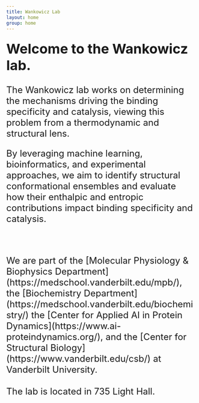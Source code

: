 ```yaml
---
title: Wankowicz Lab
layout: home
group: home
---
```


<div class="content" style="font-size: 24px;">

  <div class="row">
  <div class="row">

  <span style="font-size: 36px; font-weight: bold;">Welcome to the Wankowicz lab.</span>
  <br>
  <br>
The Wankowicz lab works on determining the mechanisms driving the binding specificity and catalysis, viewing this problem from a thermodynamic and structural lens.

By leveraging machine learning, bioinformatics, and experimental approaches, we aim to identify structural conformational ensembles and evaluate how their enthalpic and entropic contributions impact binding specificity and catalysis.

  <br>
  <br>
We are part of the [Molecular Physiology & Biophysics Department](https://medschool.vanderbilt.edu/mpb/), the [Biochemistry Department](https://medschool.vanderbilt.edu/biochemistry/) the [Center for Applied AI in Protein Dynamics](https://www.ai-proteindynamics.org/), and the [Center for Structural Biology](https://www.vanderbilt.edu/csb/) at Vanderbilt University.
  <br>
  <br>
 The lab is located in 735 Light Hall.
</div>
